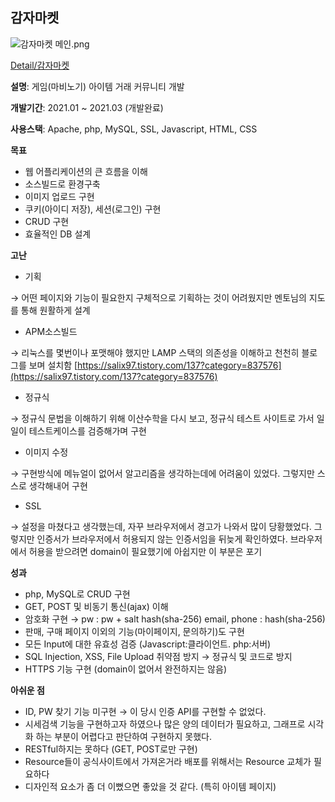 ## 감자마켓

![감자마켓 메인.png](https://s3-us-west-2.amazonaws.com/secure.notion-static.com/9eee5d47-f290-4554-a436-5e5ef23b3a0a/감자마켓_메인.png)

[Detail/감자마켓](https://www.notion.so/Detail-c84408e7cd904a3fb2f22453b2f7b592)

**설명**: 게임(마비노기) 아이템 거래 커뮤니티 개발

**개발기간**: 2021.01 ~ 2021.03 (개발완료)

**사용스택**: Apache, php, MySQL, SSL, Javascript, HTML, CSS

**목표**

- 웹 어플리케이션의 큰 흐름을 이해
- 소스빌드로 환경구축
- 이미지 업로드 구현
- 쿠키(아이디 저장), 세션(로그인) 구현
- CRUD 구현
- 효율적인 DB 설계

**고난**

- 기획

 → 어떤 페이지와 기능이 필요한지 구체적으로 기획하는 것이 어려웠지만 멘토님의 지도를 통해 원활하게 설계

- APM소스빌드

 → 리눅스를 몇번이나 포맷해야 했지만 LAMP 스택의 의존성을 이해하고 천천히 블로그를 보며 설치함 [https://salix97.tistory.com/137?category=837576](https://salix97.tistory.com/137?category=837576)

- 정규식

 → 정규식 문법을 이해하기 위해 이산수학을 다시 보고, 정규식 테스트 사이트로 가서 일일이 테스트케이스를 검증해가며 구현

- 이미지 수정

 → 구현방식에 메뉴얼이 없어서 알고리즘을 생각하는데에 어려움이 있었다. 그렇지만 스스로 생각해내어 구현

- SSL

 → 설정을 마쳤다고 생각했는데, 자꾸 브라우저에서 경고가 나와서 많이 당황했었다. 그렇지만 인증서가 브라우저에서 허용되지 않는 인증서임을 뒤늦게 확인하였다. 브라우저에서 허용을 받으려면 domain이 필요했기에 아쉽지만 이 부분은 포기

**성과**

- php, MySQL로 CRUD 구현
- GET, POST 및 비동기 통신(ajax) 이해
- 암호화 구현 → pw : pw + salt hash(sha-256) email, phone : hash(sha-256)
- 판매, 구매 페이지 이외의 기능(마이페이지, 문의하기)도 구현
- 모든 Input에 대한 유효성 검증 (Javascript:클라이언트. php:서버)
- SQL Injection, XSS, File Upload 취약점 방지 → 정규식 및 코드로 방지
- HTTPS 기능 구현 (domain이 없어서 완전하지는 않음)

**아쉬운 점**

- ID, PW 찾기 기능 미구현 → 이 당시 인증 API를 구현할 수 없었다.
- 시세검색 기능을 구현하고자 하였으나 많은 양의 데이터가 필요하고, 그래프로 시각화 하는 부분이 어렵다고 판단하여 구현하지 못했다.
- RESTful하지는 못하다 (GET, POST로만 구현)
- Resource들이 공식사이트에서 가져온거라 배포를 위해서는 Resource 교체가 필요하다
- 디자인적 요소가 좀 더 이뻤으면 좋았을 것 같다. (특히 아이템 페이지)
